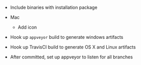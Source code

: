 - Include binaries with installation package

- Mac
    - Add icon

- Hook up `appveyor` build to generate windows artifacts
- Hook up TravisCI build to generate OS X and Linux artifacts

- After committed, set up appveyor to listen for all branches

